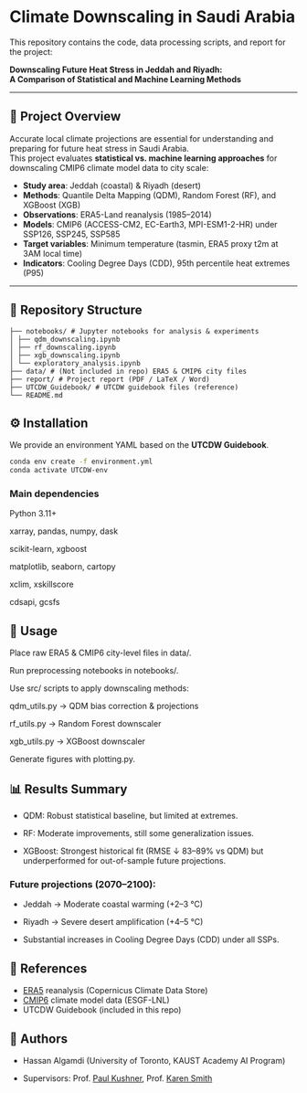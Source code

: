# Climate Downscaling in Saudi Arabia

This repository contains the code, data processing scripts, and report for the project:

**Downscaling Future Heat Stress in Jeddah and Riyadh:  
A Comparison of Statistical and Machine Learning Methods**

---

## 📌 Project Overview
Accurate local climate projections are essential for understanding and preparing for future heat stress in Saudi Arabia.  
This project evaluates **statistical vs. machine learning approaches** for downscaling CMIP6 climate model data to city scale:

- **Study area**: Jeddah (coastal) & Riyadh (desert)  
- **Methods**: Quantile Delta Mapping (QDM), Random Forest (RF), and XGBoost (XGB)  
- **Observations**: ERA5-Land reanalysis (1985–2014)  
- **Models**: CMIP6 (ACCESS-CM2, EC-Earth3, MPI-ESM1-2-HR) under SSP126, SSP245, SSP585  
- **Target variables**: Minimum temperature (tasmin, ERA5 proxy t2m at 3AM local time)  
- **Indicators**: Cooling Degree Days (CDD), 95th percentile heat extremes (P95)  

---

## 📂 Repository Structure
```
├── notebooks/ # Jupyter notebooks for analysis & experiments
│ ├── qdm_downscaling.ipynb
│ ├── rf_downscaling.ipynb
│ ├── xgb_downscaling.ipynb
│ └── exploratory_analysis.ipynb
├── data/ # (Not included in repo) ERA5 & CMIP6 city files
├── report/ # Project report (PDF / LaTeX / Word)
├── UTCDW_Guidebook/ # UTCDW guidebook files (reference)
└── README.md
```

## ⚙️ Installation
We provide an environment YAML based on the **UTCDW Guidebook**.

```bash
conda env create -f environment.yml
conda activate UTCDW-env
```
### Main dependencies
Python 3.11+

xarray, pandas, numpy, dask

scikit-learn, xgboost

matplotlib, seaborn, cartopy

xclim, xskillscore

cdsapi, gcsfs

## 🚀 Usage
Place raw ERA5 & CMIP6 city-level files in data/.

Run preprocessing notebooks in notebooks/.

Use src/ scripts to apply downscaling methods:

qdm_utils.py → QDM bias correction & projections

rf_utils.py → Random Forest downscaler

xgb_utils.py → XGBoost downscaler

Generate figures with plotting.py.

## 📊 Results Summary
- QDM: Robust statistical baseline, but limited at extremes.

- RF: Moderate improvements, still some generalization issues.

- XGBoost: Strongest historical fit (RMSE ↓ 83–89% vs QDM) but underperformed for out-of-sample future projections.

### Future projections (2070–2100):

- Jeddah → Moderate coastal warming (+2–3 °C)

- Riyadh → Severe desert amplification (+4–5 °C)

- Substantial increases in Cooling Degree Days (CDD) under all SSPs.

## 📖 References
- [ERA5](https://cds.climate.copernicus.eu/datasets/reanalysis-era5-single-levels?tab=overview) reanalysis (Copernicus Climate Data Store)  
- [CMIP6](https://cds.climate.copernicus.eu/datasets/projections-cmip6?tab=overview) climate model data (ESGF-LNL)  
- UTCDW Guidebook (included in this repo)  


## 👤 Authors
 - Hassan Algamdi (University of Toronto, KAUST Academy AI Program)

 - Supervisors: Prof. [Paul Kushner](https://www.physics.utoronto.ca/members/kushner-paul/), Prof. [Karen Smith](https://www.utsc.utoronto.ca/physsci/karen-smith)

